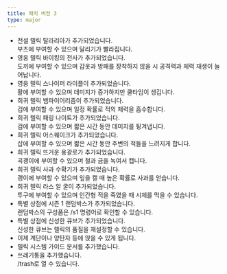 ```yaml
---
title: 패치 버전 3
type: major
---
```


* 전설 렐릭 탈라리아가 추가되었습니다.<br>부츠에 부여할 수 있으며 달리기가 빨라집니다.
* 영웅 렐릭 바이킹의 전사가 추가되었습니다.<br>도끼에 부여할 수 있으며 갑옷과 방패를 장착하지 않을 시 공격력과 체력 재생이 늘어납니다.
* 영웅 렐릭 스나이퍼 라이플이 추가되었습니다.<br>활에 부여할 수 있으며 데미지가 증가하지만 쿨타임이 생깁니다.
* 희귀 렐릭 뱀파이어리즘이 추가되었습니다.<br>검에 부여할 수 있으며 일정 확률로 적의 체력을 흡수합니다.
* 희귀 렐릭 패링 나이트가 추가되었습니다.<br>검에 부여할 수 있으며 짧은 시간 동안 데미지를 튕겨냅니다.
* 희귀 렐릭 어스퀘이크가 추가되었습니다.<br>삽에 부여할 수 있으며 짧은 시간 동안 주변의 적들을 느려지게 합니다.
* 희귀 렐릭 뜨거운 용광로가 추가되었습니다.<br>곡괭이에 부여할 수 있으며 철과 금을 녹여서 캡니다.
* 희귀 렐릭 사과 수확기가 추가되었습니다.<br>괭이에 부여할 수 있으며 잎을 캘 때 높은 확률로 사과를 얻습니다.
* 희귀 렐릭 라스 알 굴이 추가되었습니다.<br>투구에 부여할 수 있으며 인간형 적을 죽였을 때 시체를 먹을 수 있습니다.
* 특별 상점에 시즌 1 랜덤박스가 추가되었습니다.<br>랜덤박스의 구성품은 /s1 명령어로 확인할 수 있습니다.
* 특별 상점에 신성한 큐브가 추가되었습니다.<br>신성한 큐브는 렐릭의 품질을 재설정할 수 있습니다.
* 이제 계단이나 양탄자 등에 앉을 수 있게 됩니다.
* 렐릭 시스템 가이드 문서를 추가했습니다.
* 쓰레기통을 추가했습니다.<br>/trash로 열 수 있습니다.